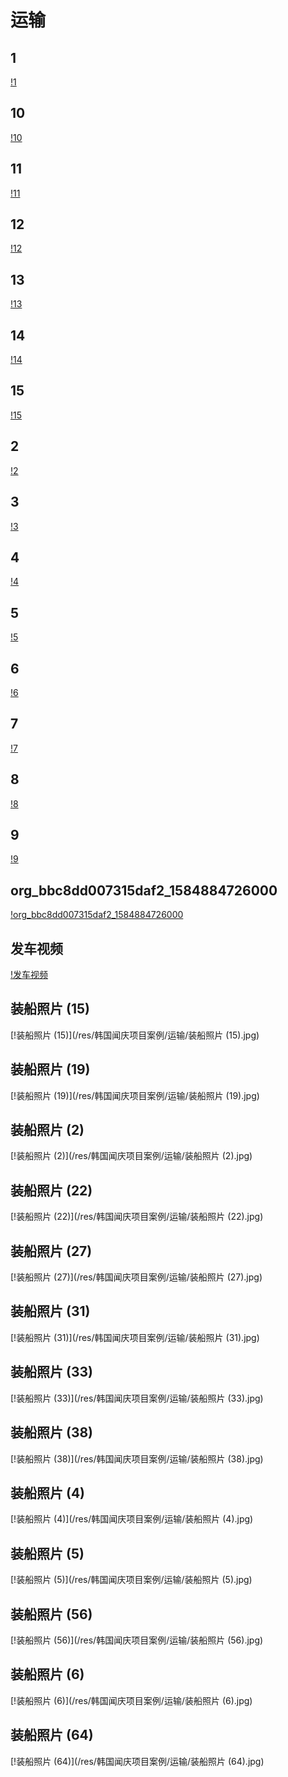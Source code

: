 # 运输
## 1
[!1](/res/韩国闻庆项目案例/运输/1.jpg)
## 10
[!10](/res/韩国闻庆项目案例/运输/10.jpg)
## 11
[!11](/res/韩国闻庆项目案例/运输/11.jpg)
## 12
[!12](/res/韩国闻庆项目案例/运输/12.jpg)
## 13
[!13](/res/韩国闻庆项目案例/运输/13.jpg)
## 14
[!14](/res/韩国闻庆项目案例/运输/14.jpg)
## 15
[!15](/res/韩国闻庆项目案例/运输/15.jpg)
## 2
[!2](/res/韩国闻庆项目案例/运输/2.jpg)
## 3
[!3](/res/韩国闻庆项目案例/运输/3.jpg)
## 4
[!4](/res/韩国闻庆项目案例/运输/4.jpg)
## 5
[!5](/res/韩国闻庆项目案例/运输/5.jpg)
## 6
[!6](/res/韩国闻庆项目案例/运输/6.jpg)
## 7
[!7](/res/韩国闻庆项目案例/运输/7.jpg)
## 8
[!8](/res/韩国闻庆项目案例/运输/8.jpg)
## 9
[!9](/res/韩国闻庆项目案例/运输/9.jpg)
## org_bbc8dd007315daf2_1584884726000
[!org_bbc8dd007315daf2_1584884726000](/res/韩国闻庆项目案例/运输/org_bbc8dd007315daf2_1584884726000.jpg)
## 发车视频
[!发车视频](/res/韩国闻庆项目案例/运输/发车视频.png)
## 装船照片 (15)
[!装船照片 (15)](/res/韩国闻庆项目案例/运输/装船照片 (15).jpg)
## 装船照片 (19)
[!装船照片 (19)](/res/韩国闻庆项目案例/运输/装船照片 (19).jpg)
## 装船照片 (2)
[!装船照片 (2)](/res/韩国闻庆项目案例/运输/装船照片 (2).jpg)
## 装船照片 (22)
[!装船照片 (22)](/res/韩国闻庆项目案例/运输/装船照片 (22).jpg)
## 装船照片 (27)
[!装船照片 (27)](/res/韩国闻庆项目案例/运输/装船照片 (27).jpg)
## 装船照片 (31)
[!装船照片 (31)](/res/韩国闻庆项目案例/运输/装船照片 (31).jpg)
## 装船照片 (33)
[!装船照片 (33)](/res/韩国闻庆项目案例/运输/装船照片 (33).jpg)
## 装船照片 (38)
[!装船照片 (38)](/res/韩国闻庆项目案例/运输/装船照片 (38).jpg)
## 装船照片 (4)
[!装船照片 (4)](/res/韩国闻庆项目案例/运输/装船照片 (4).jpg)
## 装船照片 (5)
[!装船照片 (5)](/res/韩国闻庆项目案例/运输/装船照片 (5).jpg)
## 装船照片 (56)
[!装船照片 (56)](/res/韩国闻庆项目案例/运输/装船照片 (56).jpg)
## 装船照片 (6)
[!装船照片 (6)](/res/韩国闻庆项目案例/运输/装船照片 (6).jpg)
## 装船照片 (64)
[!装船照片 (64)](/res/韩国闻庆项目案例/运输/装船照片 (64).jpg)

